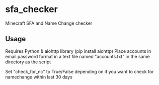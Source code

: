 # sfa_checker
Minecraft SFA and Name Change checker

## Usage
Requires Python & aiohttp library (pip install aiohttp)
Place accounts in email:password format in a text file named "accounts.txt" in the same directory as the script

Set "check_for_nc" to True/False depending on if you want to check for namechange within last 30 days
